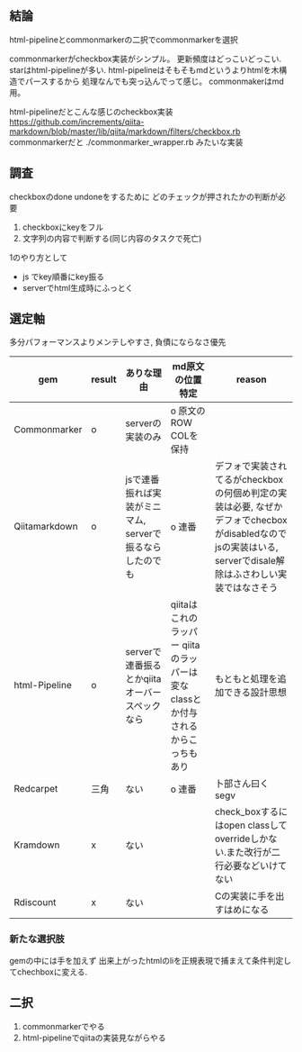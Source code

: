 ## 結論
html-pipelineとcommonmarkerの二択でcommonmarkerを選択

commonmarkerがcheckbox実装がシンプル。
更新頻度はどっこいどっこい.
starはhtml-pipelineが多い.
html-pipelineはそもそもmdというよりhtmlを木構造でパースするから
処理なんでも突っ込んでって感じ。
commonmakerはmd用。


html-pipelineだとこんな感じのcheckbox実装
https://github.com/increments/qiita-markdown/blob/master/lib/qiita/markdown/filters/checkbox.rb
commonmarkerだと
./commonmarker_wrapper.rb
みたいな実装


## 調査

checkboxのdone undoneをするために
どのチェックが押されたかの判断が必要
1. checkboxにkeyをフル
2. 文字列の内容で判断する(同じ内容のタスクで死亡)

1のやり方として
- js でkey順番にkey振る
- serverでhtml生成時にふっとく

## 選定軸
多分パフォーマンスよりメンテしやすさ, 負債にならなさ優先


| gem | result | ありな理由 |  md原文の位置特定 | reason |
| --- | ------ | ---------- | ----------------- | ------ |
| Commonmarker | o | serverの実装のみ | o 原文のROW COLを保持 |  |
| Qiitamarkdown | o | jsで連番振れば実装がミニマム, serverで振るならしたのでも | o 連番 | デフォで実装されてるがcheckboxの何個め判定の実装は必要, なぜかデフォでchecboxがdisabledなのでjsの実装はいる, serverでdisale解除はふさわしい実装ではなさそう |
| html-Pipeline | o | serverで連番振るとかqiitaオーバースペックなら  | qiitaはこれのラッパー qiitaのラッパーは変なclassとか付与されるからこっちもあり  | もともと処理を追加できる設計思想 |
| Redcarpet | 三角 | ない | o 連番 | 卜部さん曰くsegv |
| Kramdown | x | ない |  | check_boxするにはopen classしてoverrideしかない.また改行が二行必要などいけてない |
| Rdiscount | x | ない |  | Cの実装に手を出すはめになる |

### 新たな選択肢
gemの中には手を加えず
出来上がったhtmlのliを正規表現で捕まえて条件判定してchechboxに変える.

## 二択
1. commonmarkerでやる
2. html-pipelineでqiitaの実装見ながらやる
